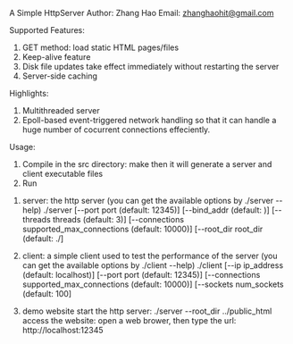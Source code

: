 A Simple HttpServer
Author: Zhang Hao
Email: zhanghaohit@gmail.com

Supported Features:
1. GET method: load static HTML pages/files
2. Keep-alive feature
3. Disk file updates take effect immediately without restarting the server
4. Server-side caching

Highlights:
1. Multithreaded server
2. Epoll-based event-triggered network handling so that it can handle a huge number of cocurrent connections effeciently.

Usage:
1. Compile
in the src directory:
  make
then it will generate a server and client executable files
2. Run
1) server: the http server
  (you can get the available options by ./server --help)
  ./server
  [--port port (default: 12345)]
  [--bind_addr (default: )]
  [--threads threads (default: 3)]
  [--connections supported_max_connections (default: 10000)]
  [--root_dir root_dir (default: ./]

2) client: a simple client used to test the performance of the server
  (you can get the available options by ./client --help)
  ./client
  [--ip ip_address (default: localhost)]
  [--port port (default: 12345)]
  [--connections supported_max_connections (default: 10000)]
  [--sockets num_sockets (default: 100]
  
3) demo website
start the http server:
  ./server --root_dir ../public_html
access the website:
  open a web brower, then type the url: http://localhost:12345
